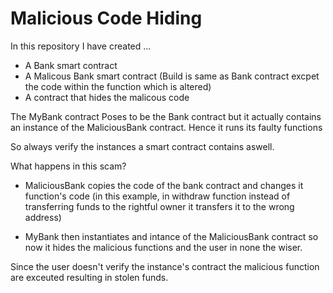 
# Malicious Code Hiding

In this repository I have created ...
- A Bank smart contract 
- A Malicous Bank smart contract (Build is same as Bank contract excpet the code within the function which is altered)
- A contract that hides the malicous code

The MyBank contract Poses to be the Bank contract but it actually contains an instance of the MaliciousBank contract. Hence it runs its faulty functions

So always verify the instances a smart contract contains aswell.

What happens in this scam?

- MaliciousBank copies the code of the bank contract and changes it function's code (in this example, in withdraw function instead of transferring funds to the rightful owner it transfers it to the wrong address)

- MyBank then instantiates and intance of the MaliciousBank contract so now it hides the malicious functions and the user in none the wiser.

Since the user doesn't verify the instance's contract the malicious function are exceuted resulting in stolen funds.
